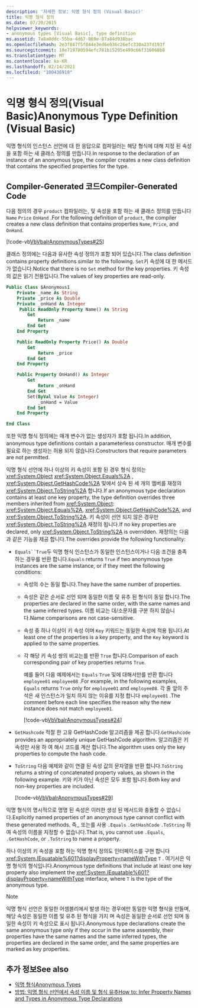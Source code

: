 ```yaml
---
description: '자세한 정보: 익명 형식 정의 (Visual Basic)'
title: 익명 형식 정의
ms.date: 07/20/2015
helpviewer_keywords:
- anonymous types [Visual Basic], type definition
ms.assetid: 7a8a0ddc-55ba-4d67-869e-87a84d938bac
ms.openlocfilehash: 2e3f847f5f844e3ed6e036c26efc330a237d193f
ms.sourcegitcommit: 10e719780594efc781b15295e499c66f316068b8
ms.translationtype: MT
ms.contentlocale: ko-KR
ms.lasthandoff: 02/14/2021
ms.locfileid: "100436918"
---
```

# <a name="anonymous-type-definition-visual-basic"></a><span data-ttu-id="d0eae-103">익명 형식 정의(Visual Basic)</span><span class="sxs-lookup"><span data-stu-id="d0eae-103">Anonymous Type Definition (Visual Basic)</span></span>

<span data-ttu-id="d0eae-104">익명 형식의 인스턴스 선언에 대 한 응답으로 컴파일러는 해당 형식에 대해 지정 된 속성을 포함 하는 새 클래스 정의를 만듭니다.</span><span class="sxs-lookup"><span data-stu-id="d0eae-104">In response to the declaration of an instance of an anonymous type, the compiler creates a new class definition that contains the specified properties for the type.</span></span>

## <a name="compiler-generated-code"></a><span data-ttu-id="d0eae-105">Compiler-Generated 코드</span><span class="sxs-lookup"><span data-stu-id="d0eae-105">Compiler-Generated Code</span></span>

<span data-ttu-id="d0eae-106">다음 정의의 경우 `product` 컴파일러는, 및 속성을 포함 하는 새 클래스 정의를 만듭니다 `Name` `Price` `OnHand` .</span><span class="sxs-lookup"><span data-stu-id="d0eae-106">For the following definition of `product`, the compiler creates a new class definition that contains properties `Name`, `Price`, and `OnHand`.</span></span>

[!code-vb[VbVbalrAnonymousTypes#25](~/samples/snippets/visualbasic/VS_Snippets_VBCSharp/VbVbalrAnonymousTypes/VB/Class2.vb#25)]

<span data-ttu-id="d0eae-107">클래스 정의에는 다음과 유사한 속성 정의가 포함 되어 있습니다.</span><span class="sxs-lookup"><span data-stu-id="d0eae-107">The class definition contains property definitions similar to the following.</span></span> <span data-ttu-id="d0eae-108">`Set`키 속성에 대 한 메서드가 없습니다.</span><span class="sxs-lookup"><span data-stu-id="d0eae-108">Notice that there is no `Set` method for the key properties.</span></span> <span data-ttu-id="d0eae-109">키 속성의 값은 읽기 전용입니다.</span><span class="sxs-lookup"><span data-stu-id="d0eae-109">The values of key properties are read-only.</span></span>

```vb
Public Class $Anonymous1
    Private _name As String
    Private _price As Double
    Private _onHand As Integer
     Public ReadOnly Property Name() As String
        Get
            Return _name
        End Get
    End Property

    Public ReadOnly Property Price() As Double
        Get
            Return _price
        End Get
    End Property

    Public Property OnHand() As Integer
        Get
            Return _onHand
        End Get
        Set(ByVal Value As Integer)
            _onHand = Value
        End Set
    End Property

End Class
```

<span data-ttu-id="d0eae-110">또한 익명 형식 정의에는 매개 변수가 없는 생성자가 포함 됩니다.</span><span class="sxs-lookup"><span data-stu-id="d0eae-110">In addition, anonymous type definitions contain a parameterless constructor.</span></span> <span data-ttu-id="d0eae-111">매개 변수를 필요로 하는 생성자는 허용 되지 않습니다.</span><span class="sxs-lookup"><span data-stu-id="d0eae-111">Constructors that require parameters are not permitted.</span></span>

<span data-ttu-id="d0eae-112">익명 형식 선언에 하나 이상의 키 속성이 포함 된 경우 형식 정의는 <xref:System.Object> <xref:System.Object.Equals%2A> , <xref:System.Object.GetHashCode%2A> 및에서 상속 된 세 개의 멤버를 재정의 <xref:System.Object.ToString%2A> 합니다.</span><span class="sxs-lookup"><span data-stu-id="d0eae-112">If an anonymous type declaration contains at least one key property, the type definition overrides three members inherited from <xref:System.Object>: <xref:System.Object.Equals%2A>, <xref:System.Object.GetHashCode%2A>, and <xref:System.Object.ToString%2A>.</span></span> <span data-ttu-id="d0eae-113">키 속성이 선언 되지 않은 경우만 <xref:System.Object.ToString%2A> 재정의 됩니다.</span><span class="sxs-lookup"><span data-stu-id="d0eae-113">If no key properties are declared, only <xref:System.Object.ToString%2A> is overridden.</span></span> <span data-ttu-id="d0eae-114">재정의는 다음과 같은 기능을 제공 합니다.</span><span class="sxs-lookup"><span data-stu-id="d0eae-114">The overrides provide the following functionality:</span></span>

- <span data-ttu-id="d0eae-115">`Equals``True`두 익명 형식 인스턴스가 동일한 인스턴스이거나 다음 조건을 충족 하는 경우를 반환 합니다.</span><span class="sxs-lookup"><span data-stu-id="d0eae-115">`Equals` returns `True` if two anonymous type instances are the same instance, or if they meet the following conditions:</span></span>

  - <span data-ttu-id="d0eae-116">속성의 수는 동일 합니다.</span><span class="sxs-lookup"><span data-stu-id="d0eae-116">They have the same number of properties.</span></span>

  - <span data-ttu-id="d0eae-117">속성은 같은 순서로 선언 되며 동일한 이름 및 유추 된 형식이 동일 합니다.</span><span class="sxs-lookup"><span data-stu-id="d0eae-117">The properties are declared in the same order, with the same names and the same inferred types.</span></span> <span data-ttu-id="d0eae-118">이름 비교는 대/소문자를 구분 하지 않습니다.</span><span class="sxs-lookup"><span data-stu-id="d0eae-118">Name comparisons are not case-sensitive.</span></span>

  - <span data-ttu-id="d0eae-119">속성 중 하나 이상이 키 속성 이며 `Key` 키워드는 동일한 속성에 적용 됩니다.</span><span class="sxs-lookup"><span data-stu-id="d0eae-119">At least one of the properties is a key property, and the `Key` keyword is applied to the same properties.</span></span>

  - <span data-ttu-id="d0eae-120">각 해당 키 속성 쌍의 비교는를 반환 `True` 합니다.</span><span class="sxs-lookup"><span data-stu-id="d0eae-120">Comparison of each corresponding pair of key properties returns `True`.</span></span>

    <span data-ttu-id="d0eae-121">예를 들어 다음 예제에서는 `Equals` `True` 및에 대해서만를 반환 합니다 `employee01` `employee08` .</span><span class="sxs-lookup"><span data-stu-id="d0eae-121">For example, in the following examples, `Equals` returns `True` only for `employee01` and `employee08`.</span></span> <span data-ttu-id="d0eae-122">각 줄 앞의 주석은 새 인스턴스가 일치 하지 않는 이유를 지정 합니다 `employee01` .</span><span class="sxs-lookup"><span data-stu-id="d0eae-122">The comment before each line specifies the reason why the new instance does not match `employee01`.</span></span>

    [!code-vb[VbVbalrAnonymousTypes#24](~/samples/snippets/visualbasic/VS_Snippets_VBCSharp/VbVbalrAnonymousTypes/VB/Class2.vb#24)]

- <span data-ttu-id="d0eae-123">`GetHashcode` 적절 한 고유 GetHashCode 알고리즘을 제공 합니다.</span><span class="sxs-lookup"><span data-stu-id="d0eae-123">`GetHashcode` provides an appropriately unique GetHashCode algorithm.</span></span> <span data-ttu-id="d0eae-124">알고리즘은 키 속성만 사용 하 여 해시 코드를 계산 합니다.</span><span class="sxs-lookup"><span data-stu-id="d0eae-124">The algorithm uses only the key properties to compute the hash code.</span></span>

- <span data-ttu-id="d0eae-125">`ToString` 다음 예제와 같이 연결 된 속성 값의 문자열을 반환 합니다.</span><span class="sxs-lookup"><span data-stu-id="d0eae-125">`ToString` returns a string of concatenated property values, as shown in the following example.</span></span> <span data-ttu-id="d0eae-126">키와 키가 아닌 속성은 모두 포함 됩니다.</span><span class="sxs-lookup"><span data-stu-id="d0eae-126">Both key and non-key properties are included.</span></span>

  [!code-vb[VbVbalrAnonymousTypes#29](~/samples/snippets/visualbasic/VS_Snippets_VBCSharp/VbVbalrAnonymousTypes/VB/Class2.vb#29)]

<span data-ttu-id="d0eae-127">익명 형식의 명시적으로 명명 된 속성은 이러한 생성 된 메서드와 충돌할 수 없습니다.</span><span class="sxs-lookup"><span data-stu-id="d0eae-127">Explicitly named properties of an anonymous type cannot conflict with these generated methods.</span></span> <span data-ttu-id="d0eae-128">즉,, 또는를 사용 `.Equals` `.GetHashCode` `.ToString` 하 여 속성의 이름을 지정할 수 없습니다.</span><span class="sxs-lookup"><span data-stu-id="d0eae-128">That is, you cannot use `.Equals`, `.GetHashCode`, or `.ToString` to name a property.</span></span>

<span data-ttu-id="d0eae-129">하나 이상의 키 속성을 포함 하는 익명 형식 정의도 인터페이스를 구현 합니다 <xref:System.IEquatable%601?displayProperty=nameWithType> `T` . 여기서은 익명 형식의 형식입니다.</span><span class="sxs-lookup"><span data-stu-id="d0eae-129">Anonymous type definitions that include at least one key property also implement the <xref:System.IEquatable%601?displayProperty=nameWithType> interface, where `T` is the type of the anonymous type.</span></span>

> [!NOTE]
> <span data-ttu-id="d0eae-130">익명 형식 선언은 동일한 어셈블리에서 발생 하는 경우에만 동일한 익명 형식을 만들며, 해당 속성은 동일한 이름 및 유추 된 형식을 가지 며 속성은 동일한 순서로 선언 되며 동일한 속성이 키 속성으로 표시 됩니다.</span><span class="sxs-lookup"><span data-stu-id="d0eae-130">Anonymous type declarations create the same anonymous type only if they occur in the same assembly, their properties have the same names and the same inferred types, the properties are declared in the same order, and the same properties are marked as key properties.</span></span>

## <a name="see-also"></a><span data-ttu-id="d0eae-131">추가 정보</span><span class="sxs-lookup"><span data-stu-id="d0eae-131">See also</span></span>

- [<span data-ttu-id="d0eae-132">익명 형식</span><span class="sxs-lookup"><span data-stu-id="d0eae-132">Anonymous Types</span></span>](anonymous-types.md)
- [<span data-ttu-id="d0eae-133">방법: 익명 형식 선언에서 속성 이름 및 형식 유추</span><span class="sxs-lookup"><span data-stu-id="d0eae-133">How to: Infer Property Names and Types in Anonymous Type Declarations</span></span>](how-to-infer-property-names-and-types-in-anonymous-type-declarations.md)
